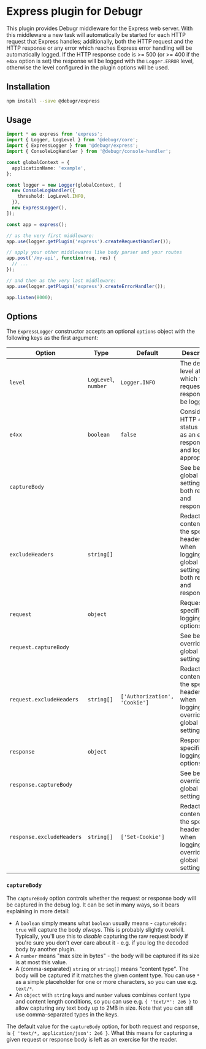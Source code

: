Express plugin for Debugr
=========================

This plugin provides Debugr middleware for the Express web server.
With this middleware a new task will automatically be started for each
HTTP request that Express handles; additionally, both the HTTP request and
the HTTP response or any error which reaches Express error handling
will be automatically logged. If the HTTP response code is >= 500
(or >= 400 if the `e4xx` option is set) the response will be logged
with the `Logger.ERROR` level, otherwise the level configured in the plugin
options will be used.

## Installation

```bash
npm install --save @debugr/express
```

## Usage

```typescript
import * as express from 'express';
import { Logger, LogLevel } from '@debugr/core';
import { ExpressLogger } from '@debugr/express';
import { ConsoleLogHandler } from '@debugr/console-handler';

const globalContext = {
  applicationName: 'example',
};

const logger = new Logger(globalContext, [
  new ConsoleLogHandler({
    threshold: LogLevel.INFO,
  }),
  new ExpressLogger(),
]);

const app = express();

// as the very first middleware:
app.use(logger.getPlugin('express').createRequestHandler());

// apply your other middlewares like body parser and your routes
app.post('/my-api', function(req, res) {
  // ...
});

// and then as the very last middleware:
app.use(logger.getPlugin('express').createErrorHandler());

app.listen(8000);
```

## Options

The `ExpressLogger` constructor accepts an optional `options` object
with the following keys as the first argument:

| Option                    | Type                 | Default                       | Description                                                                                             |
|---------------------------|----------------------|-------------------------------|---------------------------------------------------------------------------------------------------------|
| `level`                   | `LogLevel`, `number` | `Logger.INFO`                 | The default level at which the request and response will be logged                                      |
| `e4xx`                    | `boolean`            | `false`                       | Consider HTTP 4xx status code as an error response and log appropriately                                |
| `captureBody`             |                      |                               | See below; global setting for both request and response                                                 |
| `excludeHeaders`          | `string[]`           |                               | Redact the contents of the specified headers when logging; global setting for both request and response |
| `request`                 | `object`             |                               | Request-specific logging options                                                                        |
| `request.captureBody`     |                      |                               | See below; overrides global setting                                                                     |
| `request.excludeHeaders`  | `string[]`           | `['Authorization', 'Cookie']` | Redact the contents of the specified headers when logging; overrides global setting                     |
| `response`                | `object`             |                               | Response-specific logging options                                                                       |
| `response.captureBody`    |                      |                               | See below; overrides global setting                                                                     |
| `response.excludeHeaders` | `string[]`           | `['Set-Cookie']`              | Redact the contents of the specified headers when logging; overrides global setting                     |

### `captureBody`

The `captureBody` option controls whether the request or response body
will be captured in the debug log. It can be set in many ways, so it bears
explaining in more detail:
 - A `boolean` simply means what `boolean` usually means - `captureBody: true`
   will capture the body *always*. This is probably slightly overkill. Typically,
   you'll use this to *disable* capturing the raw request body if you're sure
   you don't ever care about it - e.g. if you log the decoded body by another plugin.
 - A `number` means "max size in bytes" - the body will be captured if its size
   is at most this value.
 - A (comma-separated) `string` or `string[]` means "content type". The body will
   be captured if it matches the given content type. You can use `*` as a simple
   placeholder for one or more characters, so you can use e.g. `text/*`.
 - An `object` with `string` keys and `number` values combines content type and
   content length conditions, so you can use e.g. `{ 'text/*': 2e6 }` to allow
   capturing any text body up to 2MB in size. Note that you can still use
   comma-separated types in the keys.

The default value for the `captureBody` option, for both request and response, is
`{ 'text/*, application/json': 2e6 }`. What this means for capturing a given
request or response body is left as an exercise for the reader.
